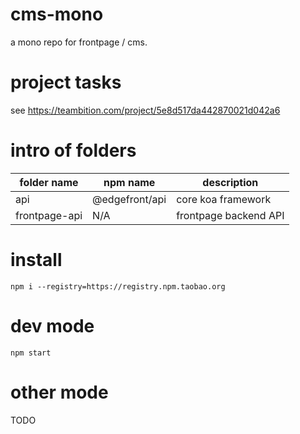 # cms-mono  
a mono repo for frontpage / cms.  

# project tasks 
see  https://teambition.com/project/5e8d517da442870021d042a6  

# intro of folders  
|  folder name    | npm name      | description      |
|  ----           | ----          | ----                 |
| api             | @edgefront/api| core koa framework   |
| frontpage-api   | N/A           | frontpage backend API|
# install  
```
npm i --registry=https://registry.npm.taobao.org  
```
# dev mode  
```
npm start
```

# other mode
TODO